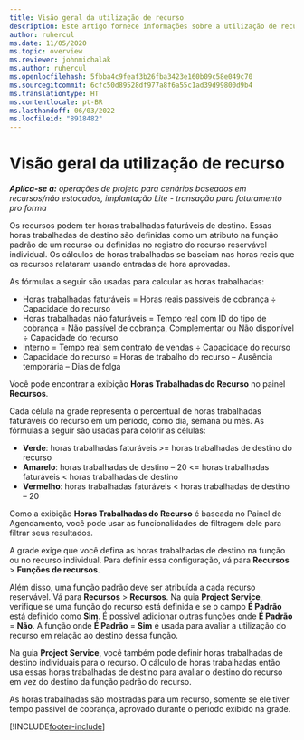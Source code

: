 ```yaml
---
title: Visão geral da utilização de recurso
description: Este artigo fornece informações sobre a utilização de recursos no Project Operations.
author: ruhercul
ms.date: 11/05/2020
ms.topic: overview
ms.reviewer: johnmichalak
ms.author: ruhercul
ms.openlocfilehash: 5fbba4c9feaf3b26fba3423e160b09c58e049c70
ms.sourcegitcommit: 6cfc50d89528df977a8f6a55c1ad39d99800d9b4
ms.translationtype: HT
ms.contentlocale: pt-BR
ms.lasthandoff: 06/03/2022
ms.locfileid: "8918482"
---
```

# <a name="resource-utilization-overview"></a>Visão geral da utilização de recurso

_**Aplica-se a:** operações de projeto para cenários baseados em recursos/não estocados, implantação Lite - transação para faturamento pro forma_

Os recursos podem ter horas trabalhadas faturáveis de destino. Essas horas trabalhadas de destino são definidas como um atributo na função padrão de um recurso ou definidas no registro do recurso reservável individual. Os cálculos de horas trabalhadas se baseiam nas horas reais que os recursos relataram usando entradas de hora aprovadas.

As fórmulas a seguir são usadas para calcular as horas trabalhadas:

  - Horas trabalhadas faturáveis = Horas reais passíveis de cobrança ÷ Capacidade do recurso
  - Horas trabalhadas não faturáveis = Tempo real com ID do tipo de cobrança = Não passível de cobrança, Complementar ou Não disponível ÷ Capacidade do recurso
  - Interno = Tempo real sem contrato de vendas ÷ Capacidade do recurso
  - Capacidade do recurso = Horas de trabalho do recurso – Ausência temporária – Dias de folga

Você pode encontrar a exibição **Horas Trabalhadas do Recurso** no painel **Recursos**.

Cada célula na grade representa o percentual de horas trabalhadas faturáveis do recurso em um período, como dia, semana ou mês. As fórmulas a seguir são usadas para colorir as células:

  - **Verde**: horas trabalhadas faturáveis >= horas trabalhadas de destino do recurso
  - **Amarelo**: horas trabalhadas de destino – 20 <= horas trabalhadas faturáveis < horas trabalhadas de destino
  - **Vermelho**: horas trabalhadas faturáveis < horas trabalhadas de destino – 20

Como a exibição **Horas Trabalhadas do Recurso** é baseada no Painel de Agendamento, você pode usar as funcionalidades de filtragem dele para filtrar seus resultados.

A grade exige que você defina as horas trabalhadas de destino na função ou no recurso individual. Para definir essa configuração, vá para **Recursos** > **Funções de recursos**.

Além disso, uma função padrão deve ser atribuída a cada recurso reservável. Vá para **Recursos** > **Recursos**. Na guia **Project Service**, verifique se uma função do recurso está definida e se o campo **É Padrão** está definido como **Sim**. É possível adicionar outras funções onde **É Padrão** = **Não**. A função onde **É Padrão** = **Sim** é usada para avaliar a utilização do recurso em relação ao destino dessa função.

Na guia **Project Service**, você também pode definir horas trabalhadas de destino individuais para o recurso. O cálculo de horas trabalhadas então usa essas horas trabalhadas de destino para avaliar o destino do recurso em vez do destino da função padrão do recurso.

As horas trabalhadas são mostradas para um recurso, somente se ele tiver tempo passível de cobrança, aprovado durante o período exibido na grade.


[!INCLUDE[footer-include](../includes/footer-banner.md)]